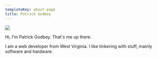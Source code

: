 ```yaml
---
templateKey: about-page
title: Patrick Godbey
---
```



![](/img/20180919_214142.jpg)

Hi, I'm Patrick Godbey. That's me up there.

I am a web developer from West Virginia. I like tinkering with stuff, mainly software and hardware.
